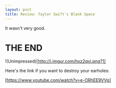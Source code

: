 ```yaml
---
layout: post
title: Review: Taylor Swift's Blank Space
---
```


It wasn't very good.

# THE END

!(Unimpressed)[http://i.imgur.com/hxz2qvi.png?1]

Here's the link if you want to destroy your earholes:

[https://www.youtube.com/watch?v=e-ORhEE9VVg]
